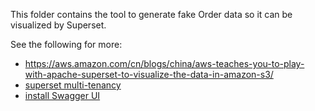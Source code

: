 This folder contains the tool to generate fake Order data so it can be visualized by Superset.


See the following for more:


* https://aws.amazon.com/cn/blogs/china/aws-teaches-you-to-play-with-apache-superset-to-visualize-the-data-in-amazon-s3/
* [superset multi-tenancy](https://stackoverflow.com/questions/47541224/allowing-users-to-only-view-data-related-to-them-in-apache-superset)
* [install Swagger UI](https://github.com/swagger-api/swagger-ui/blob/master/docs/usage/installation.md)